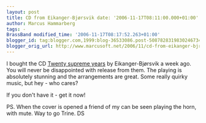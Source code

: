 ```yaml
---
layout: post
title: CD from Eikanger-Bjørsvik date: '2006-11-17T08:11:00.000+01:00'
author: Marcus Hammarberg
tags: -
BrassBand modified_time: '2006-11-17T08:17:52.263+01:00'
blogger_id: tag:blogger.com,1999:blog-36533086.post-5087828319830246734
blogger_orig_url: http://www.marcusoft.net/2006/11/cd-from-eikanger-bjrsvik.html
---
```


I
bought the CD [Twenty supreme
years](http://www.4barsrest.com/shopping/cd_detail.asp?id=586) by
Eikanger-Bjørsvik a week ago. You will never be disappointed with
release from them. The playing is absolutely stunning and the
arrangements are great. Some really quirky music, but hey - who cares?

If you don't have it - get it now!

PS. When the cover is opened a friend of my can be seen playing the
horn, with mute. Way to go Trine.
DS
